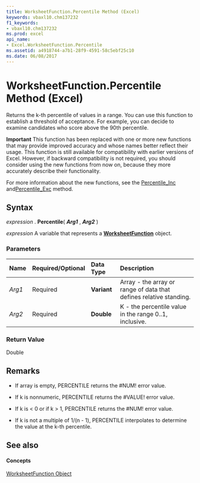```yaml
---
title: WorksheetFunction.Percentile Method (Excel)
keywords: vbaxl10.chm137232
f1_keywords:
- vbaxl10.chm137232
ms.prod: excel
api_name:
- Excel.WorksheetFunction.Percentile
ms.assetid: a4918744-a7b1-28f9-4591-58c5ebf25c10
ms.date: 06/08/2017
---
```



# WorksheetFunction.Percentile Method (Excel)

Returns the k-th percentile of values in a range. You can use this function to establish a threshold of acceptance. For example, you can decide to examine candidates who score above the 90th percentile.


 **Important**  This function has been replaced with one or more new functions that may provide improved accuracy and whose names better reflect their usage. This function is still available for compatibility with earlier versions of Excel. However, if backward compatibility is not required, you should consider using the new functions from now on, because they more accurately describe their functionality.

For more information about the new functions, see the [Percentile_Inc](Excel.WorksheetFunction.Percentile_Inc.md) and[Percentile_Exc](Excel.WorksheetFunction.Percentile_Exc.md) method.

## Syntax

 _expression_ . **Percentile**( **_Arg1_** , **_Arg2_** )

 _expression_ A variable that represents a **[WorksheetFunction](Excel.WorksheetFunction.md)** object.


### Parameters



|**Name**|**Required/Optional**|**Data Type**|**Description**|
|:-----|:-----|:-----|:-----|
| _Arg1_|Required| **Variant**|Array - the array or range of data that defines relative standing.|
| _Arg2_|Required| **Double**|K - the percentile value in the range 0..1, inclusive.|

### Return Value

Double


## Remarks




- If array is empty, PERCENTILE returns the #NUM! error value.
    
- If k is nonnumeric, PERCENTILE returns the #VALUE! error value.
    
- If k is < 0 or if k > 1, PERCENTILE returns the #NUM! error value.
    
- If k is not a multiple of 1/(n - 1), PERCENTILE interpolates to determine the value at the k-th percentile.
    

## See also


#### Concepts


[WorksheetFunction Object](Excel.WorksheetFunction.md)

